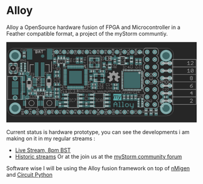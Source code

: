 # Alloy
Alloy a OpenSource hardware fusion of FPGA and Microcontroller in a Feather compatible format, a project of the myStorm communtiy.

![Alloy](https://github.com/folknology/alloy/blob/master/alloy.png)

Current status is hardware prototype, you can see the developments i am making on it in my regular streams :
*  [Live Stream, 8pm BST](https://www.twitch.tv/folknology)
* [Historic streams](https://www.youtube.com/watch?v=79OoLG_Dxk0&list=PLXS9jyX9czzodpJNL-szsMfl0rOrZk4B7)
Or at the join us at the [myStorm community forum](https://forum.mystorm.uk)

Software wise I will be using the Alloy fusion framework on top of [nMigen](https://github.com/m-labs/nmigen) and [Circuit Python](https://github.com/adafruit/circuitpython)



